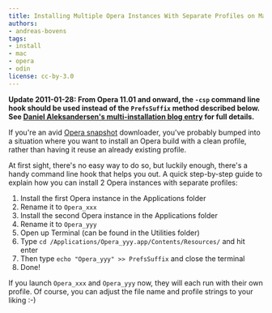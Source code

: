 ```yaml
---
title: Installing Multiple Opera Instances With Separate Profiles on Mac
authors:
- andreas-bovens
tags:
- install
- mac
- opera
- odin
license: cc-by-3.0
---
```


<p><strong>Update 2011-01-28: From Opera 11.01 and onward, the <code>-csp</code> command line hook should be used instead of the <code>PrefsSuffix</code> method described below. See <a href="http://my.opera.com/daniel/blog/2011/01/28/opera-mac-multiinstallation-summary">Daniel Aleksandersen&#39;s multi-installation blog entry</a> for full details.</strong></p>

<p>If you&#39;re an avid <a href="http://my.opera.com/desktopteam/blog/">Opera snapshot</a> downloader, you&#39;ve probably bumped into a situation where you want to install an Opera build with a clean profile, rather than having it reuse an already existing profile.</p>
<p>At first sight, there&#39;s no easy way to do so, but luckily enough, there&#39;s a handy command line hook that helps you out. A quick step-by-step guide to explain how you can install 2 Opera instances with separate profiles:</p>
<ol>
<li>Install the first Opera instance in the Applications folder</li>
<li>Rename it to <code>Opera_xxx</code></li>
<li>Install the second Opera instance in the Applications folder</li>
<li>Rename it to <code>Opera_yyy</code></li>
<li>Open up Terminal (can be found in the Utilities folder)</li>
<li>Type <code>cd /Applications/Opera_yyy.app/Contents/Resources/</code> and hit enter</li>
<li>Then type <code>echo &quot;Opera_yyy&quot; &gt;&gt; PrefsSuffix</code> and close the terminal</li>
<li>Done!</li>
</ol>
<p>If you launch <code>Opera_xxx</code> and <code>Opera_yyy</code> now, they will each run with their own profile. Of course, you can adjust the file name and profile strings to your liking :-)</p>
